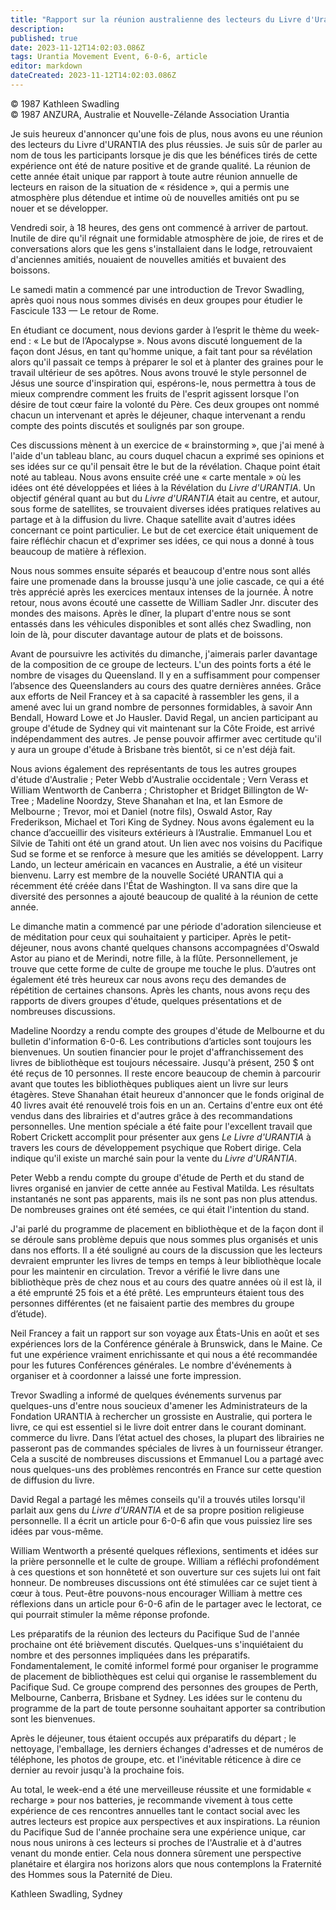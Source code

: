 ```yaml
---
title: "Rapport sur la réunion australienne des lecteurs du Livre d'Urantia de 1987"
description: 
published: true
date: 2023-11-12T14:02:03.086Z
tags: Urantia Movement Event, 6-0-6, article
editor: markdown
dateCreated: 2023-11-12T14:02:03.086Z
---
```


<p class="v-card v-sheet theme--light gray lighten-3 px-2 py-1">© 1987 Kathleen Swadling<br>© 1987 ANZURA, Australie et Nouvelle-Zélande Association Urantia</p>


Je suis heureux d'annoncer qu'une fois de plus, nous avons eu une réunion des lecteurs du Livre d'URANTIA des plus réussies. Je suis sûr de parler au nom de tous les participants lorsque je dis que les bénéfices tirés de cette expérience ont été de nature positive et de grande qualité. La réunion de cette année était unique par rapport à toute autre réunion annuelle de lecteurs en raison de la situation de « résidence », qui a permis une atmosphère plus détendue et intime où de nouvelles amitiés ont pu se nouer et se développer.

Vendredi soir, à 18 heures, des gens ont commencé à arriver de partout. Inutile de dire qu'il régnait une formidable atmosphère de joie, de rires et de conversations alors que les gens s'installaient dans le lodge, retrouvaient d'anciennes amitiés, nouaient de nouvelles amitiés et buvaient des boissons.

Le samedi matin a commencé par une introduction de Trevor Swadling, après quoi nous nous sommes divisés en deux groupes pour étudier le Fascicule 133 — Le retour de Rome.

En étudiant ce document, nous devions garder à l’esprit le thème du week-end : « Le but de l’Apocalypse ». Nous avons discuté longuement de la façon dont Jésus, en tant qu'homme unique, a fait tant pour sa révélation alors qu'il passait ce temps à préparer le sol et à planter des graines pour le travail ultérieur de ses apôtres. Nous avons trouvé le style personnel de Jésus une source d'inspiration qui, espérons-le, nous permettra à tous de mieux comprendre comment les fruits de l'esprit agissent lorsque l'on désire de tout cœur faire la volonté du Père. Ces deux groupes ont nommé chacun un intervenant et après le déjeuner, chaque intervenant a rendu compte des points discutés et soulignés par son groupe.

Ces discussions mènent à un exercice de « brainstorming », que j'ai mené à l'aide d'un tableau blanc, au cours duquel chacun a exprimé ses opinions et ses idées sur ce qu'il pensait être le but de la révélation. Chaque point était noté au tableau. Nous avons ensuite créé une « carte mentale » où les idées ont été développées et liées à la Révélation du _Livre d'URANTIA_. Un objectif général quant au but du _Livre d'URANTIA_ était au centre, et autour, sous forme de satellites, se trouvaient diverses idées pratiques relatives au partage et à la diffusion du livre. Chaque satellite avait d'autres idées concernant ce point particulier. Le but de cet exercice était uniquement de faire réfléchir chacun et d'exprimer ses idées, ce qui nous a donné à tous beaucoup de matière à réflexion.

Nous nous sommes ensuite séparés et beaucoup d'entre nous sont allés faire une promenade dans la brousse jusqu'à une jolie cascade, ce qui a été très apprécié après les exercices mentaux intenses de la journée. À notre retour, nous avons écouté une cassette de William Sadler Jnr. discuter des mondes des maisons. Après le dîner, la plupart d'entre nous se sont entassés dans les véhicules disponibles et sont allés chez Swadling, non loin de là, pour discuter davantage autour de plats et de boissons.

Avant de poursuivre les activités du dimanche, j'aimerais parler davantage de la composition de ce groupe de lecteurs. L'un des points forts a été le nombre de visages du Queensland. Il y en a suffisamment pour compenser l’absence des Queenslanders au cours des quatre dernières années. Grâce aux efforts de Neil Francey et à sa capacité à rassembler les gens, il a amené avec lui un grand nombre de personnes formidables, à savoir Ann Bendall, Howard Lowe et Jo Hausler. David Regal, un ancien participant au groupe d'étude de Sydney qui vit maintenant sur la Côte Froide, est arrivé indépendamment des autres. Je pense pouvoir affirmer avec certitude qu'il y aura un groupe d'étude à Brisbane très bientôt, si ce n'est déjà fait.

Nous avions également des représentants de tous les autres groupes d'étude d'Australie ; Peter Webb d'Australie occidentale ; Vern Verass et William Wentworth de Canberra ; Christopher et Bridget Billington de W-Tree ; Madeline Noordzy, Steve Shanahan et Ina, et Ian Esmore de Melbourne ; Trevor, moi et Daniel (notre fils), Oswald Astor, Ray Frederikson, Michael et Tori King de Sydney. Nous avons également eu la chance d’accueillir des visiteurs extérieurs à l’Australie. Emmanuel Lou et Silvie de Tahiti ont été un grand atout. Un lien avec nos voisins du Pacifique Sud se forme et se renforce à mesure que les amitiés se développent. Larry Lando, un lecteur américain en vacances en Australie, a été un visiteur bienvenu. Larry est membre de la nouvelle Société URANTIA qui a récemment été créée dans l'État de Washington. Il va sans dire que la diversité des personnes a ajouté beaucoup de qualité à la réunion de cette année.

Le dimanche matin a commencé par une période d'adoration silencieuse et de méditation pour ceux qui souhaitaient y participer. Après le petit-déjeuner, nous avons chanté quelques chansons accompagnées d'Oswald Astor au piano et de Merindi, notre fille, à la flûte. Personnellement, je trouve que cette forme de culte de groupe me touche le plus. D’autres ont également été très heureux car nous avons reçu des demandes de répétition de certaines chansons. Après les chants, nous avons reçu des rapports de divers groupes d'étude, quelques présentations et de nombreuses discussions.

Madeline Noordzy a rendu compte des groupes d'étude de Melbourne et du bulletin d'information 6-0-6. Les contributions d’articles sont toujours les bienvenues. Un soutien financier pour le projet d'affranchissement des livres de bibliothèque est toujours nécessaire. Jusqu'à présent, 250 $ ont été reçus de 10 personnes. Il reste encore beaucoup de chemin à parcourir avant que toutes les bibliothèques publiques aient un livre sur leurs étagères. Steve Shanahan était heureux d'annoncer que le fonds original de 40 livres avait été renouvelé trois fois en un an. Certains d'entre eux ont été vendus dans des librairies et d'autres grâce à des recommandations personnelles. Une mention spéciale a été faite pour l'excellent travail que Robert Crickett accomplit pour présenter aux gens _Le Livre d'URANTIA_ à travers les cours de développement psychique que Robert dirige. Cela indique qu'il existe un marché sain pour la vente du _Livre d'URANTIA_.

Peter Webb a rendu compte du groupe d'étude de Perth et du stand de livres organisé en janvier de cette année au Festival Matilda. Les résultats instantanés ne sont pas apparents, mais ils ne sont pas non plus attendus. De nombreuses graines ont été semées, ce qui était l'intention du stand.

J'ai parlé du programme de placement en bibliothèque et de la façon dont il se déroule sans problème depuis que nous sommes plus organisés et unis dans nos efforts. Il a été souligné au cours de la discussion que les lecteurs devraient emprunter les livres de temps en temps à leur bibliothèque locale pour les maintenir en circulation. Trevor a vérifié le livre dans une bibliothèque près de chez nous et au cours des quatre années où il est là, il a été emprunté 25 fois et a été prêté. Les emprunteurs étaient tous des personnes différentes (et ne faisaient partie des membres du groupe d’étude).

Neil Francey a fait un rapport sur son voyage aux États-Unis en août et ses expériences lors de la Conférence générale à Brunswick, dans le Maine. Ce fut une expérience vraiment enrichissante et qui nous a été recommandée pour les futures Conférences générales. Le nombre d'événements à organiser et à coordonner a laissé une forte impression.

Trevor Swadling a informé de quelques événements survenus par quelques-uns d'entre nous soucieux d'amener les Administrateurs de la Fondation URANTIA à rechercher un grossiste en Australie, qui portera le livre, ce qui est essentiel si le livre doit entrer dans le courant dominant. commerce du livre. Dans l’état actuel des choses, la plupart des librairies ne passeront pas de commandes spéciales de livres à un fournisseur étranger. Cela a suscité de nombreuses discussions et Emmanuel Lou a partagé avec nous quelques-uns des problèmes rencontrés en France sur cette question de diffusion du livre.

David Regal a partagé les mêmes conseils qu'il a trouvés utiles lorsqu'il parlait aux gens du _Livre d'URANTIA_ et de sa propre position religieuse personnelle. Il a écrit un article pour 6-0-6 afin que vous puissiez lire ses idées par vous-même.

William Wentworth a présenté quelques réflexions, sentiments et idées sur la prière personnelle et le culte de groupe. William a réfléchi profondément à ces questions et son honnêteté et son ouverture sur ces sujets lui ont fait honneur. De nombreuses discussions ont été stimulées car ce sujet tient à cœur à tous. Peut-être pouvons-nous encourager William à mettre ces réflexions dans un article pour 6-0-6 afin de le partager avec le lectorat, ce qui pourrait stimuler la même réponse profonde.

Les préparatifs de la réunion des lecteurs du Pacifique Sud de l'année prochaine ont été brièvement discutés. Quelques-uns s'inquiétaient du nombre et des personnes impliquées dans les préparatifs. Fondamentalement, le comité informel formé pour organiser le programme de placement de bibliothèques est celui qui organise le rassemblement du Pacifique Sud. Ce groupe comprend des personnes des groupes de Perth, Melbourne, Canberra, Brisbane et Sydney. Les idées sur le contenu du programme de la part de toute personne souhaitant apporter sa contribution sont les bienvenues.

Après le déjeuner, tous étaient occupés aux préparatifs du départ ; le nettoyage, l'emballage, les derniers échanges d'adresses et de numéros de téléphone, les photos de groupe, etc. et l'inévitable réticence à dire ce dernier au revoir jusqu'à la prochaine fois.

Au total, le week-end a été une merveilleuse réussite et une formidable « recharge » pour nos batteries, je recommande vivement à tous cette expérience de ces rencontres annuelles tant le contact social avec les autres lecteurs est propice aux perspectives et aux inspirations. La réunion du Pacifique Sud de l'année prochaine sera une expérience unique, car nous nous unirons à ces lecteurs si proches de l'Australie et à d'autres venant du monde entier. Cela nous donnera sûrement une perspective planétaire et élargira nos horizons alors que nous contemplons la Fraternité des Hommes sous la Paternité de Dieu.

Kathleen Swadling, Sydney

